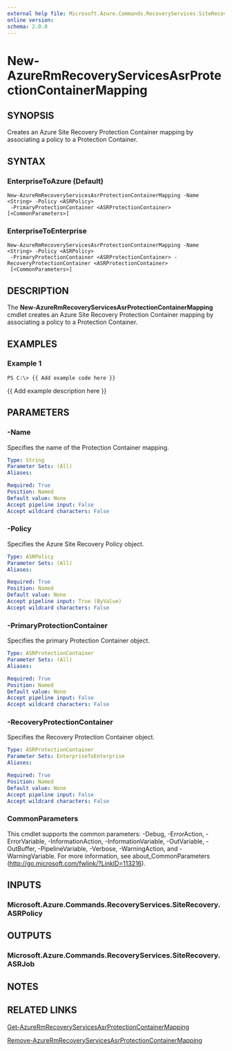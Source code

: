 ```yaml
---
external help file: Microsoft.Azure.Commands.RecoveryServices.SiteRecovery.dll-Help.xml
online version: 
schema: 2.0.0
---
```


# New-AzureRmRecoveryServicesAsrProtectionContainerMapping

## SYNOPSIS
Creates an Azure Site Recovery Protection Container mapping by associating a policy to a Protection Container.

## SYNTAX

### EnterpriseToAzure (Default)
```
New-AzureRmRecoveryServicesAsrProtectionContainerMapping -Name <String> -Policy <ASRPolicy>
 -PrimaryProtectionContainer <ASRProtectionContainer> [<CommonParameters>]
```

### EnterpriseToEnterprise
```
New-AzureRmRecoveryServicesAsrProtectionContainerMapping -Name <String> -Policy <ASRPolicy>
 -PrimaryProtectionContainer <ASRProtectionContainer> -RecoveryProtectionContainer <ASRProtectionContainer>
 [<CommonParameters>]
```

## DESCRIPTION
The **New-AzureRmRecoveryServicesAsrProtectionContainerMapping** cmdlet creates an Azure Site Recovery Protection Container mapping by associating a policy to a Protection Container.

## EXAMPLES

### Example 1
```
PS C:\> {{ Add example code here }}
```

{{ Add example description here }}

## PARAMETERS

### -Name
Specifies the name of the Protection Container mapping.

```yaml
Type: String
Parameter Sets: (All)
Aliases: 

Required: True
Position: Named
Default value: None
Accept pipeline input: False
Accept wildcard characters: False
```

### -Policy
Specifies the Azure Site Recovery Policy object.

```yaml
Type: ASRPolicy
Parameter Sets: (All)
Aliases: 

Required: True
Position: Named
Default value: None
Accept pipeline input: True (ByValue)
Accept wildcard characters: False
```

### -PrimaryProtectionContainer
Specifies the primary Protection Container object.

```yaml
Type: ASRProtectionContainer
Parameter Sets: (All)
Aliases: 

Required: True
Position: Named
Default value: None
Accept pipeline input: False
Accept wildcard characters: False
```

### -RecoveryProtectionContainer
Specifies the Recovery Protection Container object.

```yaml
Type: ASRProtectionContainer
Parameter Sets: EnterpriseToEnterprise
Aliases: 

Required: True
Position: Named
Default value: None
Accept pipeline input: False
Accept wildcard characters: False
```

### CommonParameters
This cmdlet supports the common parameters: -Debug, -ErrorAction, -ErrorVariable, -InformationAction, -InformationVariable, -OutVariable, -OutBuffer, -PipelineVariable, -Verbose, -WarningAction, and -WarningVariable. For more information, see about_CommonParameters (http://go.microsoft.com/fwlink/?LinkID=113216).

## INPUTS

### Microsoft.Azure.Commands.RecoveryServices.SiteRecovery.ASRPolicy

## OUTPUTS

### Microsoft.Azure.Commands.RecoveryServices.SiteRecovery.ASRJob

## NOTES

## RELATED LINKS

[Get-AzureRmRecoveryServicesAsrProtectionContainerMapping](./Get-AzureRmRecoveryServicesAsrProtectionContainerMapping.md)

[Remove-AzureRmRecoveryServicesAsrProtectionContainerMapping](./Remove-AzureRmRecoveryServicesAsrProtectionContainerMapping.md)
